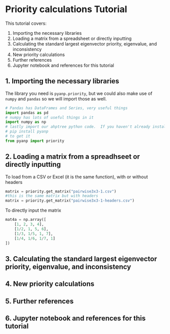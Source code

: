 # Priority calculations Tutorial

This tutorial covers:

1. Importing the necessary libraries
2. Loading a matrix from a spreadsheet or directly inputting
3. Calculating the standard largest eigenvector priority, eigenvalue, and inconsistency
4. New priority calculations
5. Further references
6. Jupyter notebook and references for this tutorial

## 1. Importing the necessary libraries
The library you need is `pyanp.priority`, but we could also make use of `numpy` and `pandas` so we will import those as well.

```python
# Pandas has DataFrames and Series, very useful things
import pandas as pd
# numpy has lots of useful things in it
import numpy as np
# lastly import our ahptree python code.  If you haven't already installed the pyanp library do
# pip install pyanp
# to get it
from pyanp import priority
```

## 2. Loading a matrix from a spreadhseet or directly inputting

To load from a CSV or Excel (it is the same function), with or without headers
```python
matrix = priority.get_matrix("pairwise3x3-1.csv")
#this is the same matrix but with headers
matrix = priority.get_matrix("pairwise3x3-1-headers.csv")
```
To directly input the matrix
```python
mat4a = np.array([
    [1, 2, 3, 4],
    [1/2, 1, 5, 6],
    [1/3, 1/5, 1, 7],
    [1/4, 1/6, 1/7, 1]
])
```

## 3. Calculating the standard largest eigenvector priority, eigenvalue, and inconsistency

## 4. New priority calculations

## 5. Further references

## 6. Jupyter notebook and references for this tutorial


